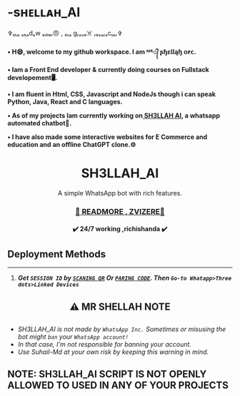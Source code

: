 # -sʜᴇʟʟᴀʜ_AI
✞ₜₕₐ ₛₕₐdₒw ₖᵢₗₗₑᵣ😠 , ₜₕₐ gᵣₐᵥₑ☠️ ᵣₑₛₐᵣₐcₜₒᵣ✞




<b>
•  H😄, welcome to my github workspace. I am ᴹᴿ᭄ ʂɧɛƖƖąɧ ᴏғᴄ.

•  Iam a Front End developer & currently doing courses on Fullstack developement🖥️.

• I am fluent in Html, CSS, Javascript and NodeJs though i can speak Python, Java, React and C languages.

• As of my projects Iam currently working on<a href ="https://wa.me/263771341158/"> SH3LLAH AI</a>, a whatsapp automated chatbot🤖.

• I have also made some interactive websites for E Commerce and education and an offline ChatGPT clone.⚙️</b>
</br>



 <h1 align="center"> SH3LLAH_AI </h1> 
<p align="center"> A simple WhatsApp bot with rich features. </p>

 
<h3 align="center"> <a href="https://github.com/SH3LLAH-AI/-_AI">🍫 READMORE , ZVIZERE🍫</a></h3> 

<h4 align="center"> ✔️ 24/7 working ,richishanda ✔️</h4> 





 




    
   
## Deployment Methods
---
1.  ***Get `SESSION ID` by [`SCANING QR`](https://david-session-3-f79y.onrender.com//) Or [`PARING CODE`](https://david-session-3-f79y.onrender.com//). Then `Go-to Whatapp>Three dots>Linked Devices`***
 
 





<h2 align="center"> ⚠️ MR SHELLAH NOTE  </h2>

   
## 

- *SH3LLAH_AI is not made by `WhatsApp Inc.` Sometimes or misusing the bot might `ban` your `WhatsApp account!`*
- *In that case, I'm not responsible for banning your account.*
- *Use Suhail-Md at your own risk by keeping this warning in mind.*



## NOTE: SH3LLAH_AI SCRIPT IS NOT OPENLY ALLOWED TO USED IN ANY OF YOUR PROJECTS
